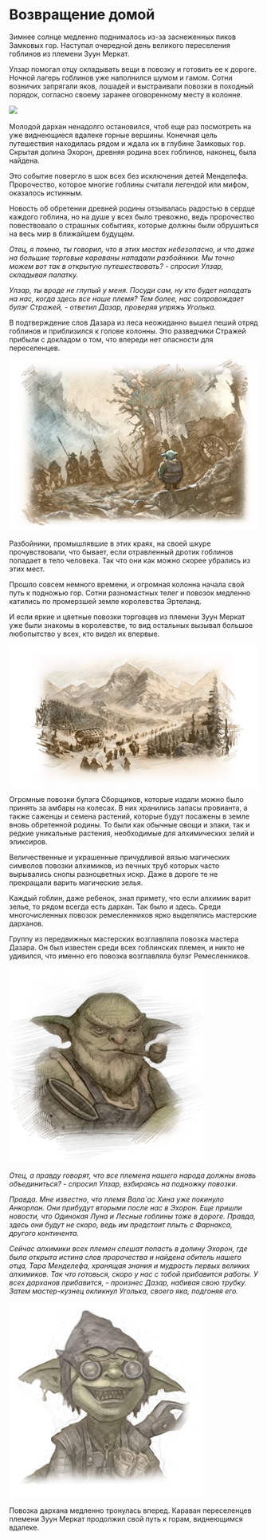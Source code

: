 # Возвращение домой

Зимнее солнце медленно поднималось из-за заснеженных пиков Замковых гор.
Наступал очередной день великого переселения гоблинов из племени Зуун Меркат.

Улзар помогал отцу складывать вещи в повозку и готовить ее к дороге. Ночной лагерь гоблинов уже наполнился шумом и гамом. Сотни возничих запрягали яков, лошадей и выстраивали повозки в походный порядок, согласно своему заранее оговоренному месту в колонне.

![](images/home1.2x.png)

Молодой дархан ненадолго остановился, чтоб еще раз посмотреть на уже виднеющиеся вдалеке горные вершины. Конечная цель путешествия находилась рядом и ждала их в глубине Замковых гор. Скрытая долина Эхорон, древняя родина всех гоблинов, наконец, была найдена.

Это событие повергло в шок всех без исключения детей Менделефа. Пророчество, которое многие гоблины считали легендой или мифом, оказалось истинным.

Новость об обретении древней родины отзывалась радостью в сердце каждого гоблина, но на душе у всех было тревожно, ведь пророчество повествовало о страшных событиях, которые должны были обрушиться на весь мир в ближайшем будущем.

_Отец, я помню, ты говорил, что в этих местах небезопасно, и что даже на большие торговые караваны нападали разбойники. Мы точно можем вот так в открытую путешествовать? - спросил Улзар, складывая палатку._

_Улзар, ты вроде не глупый у меня. Посуди сам, ну кто будет нападать на нас, когда здесь все наше племя? Тем более, нас сопровождает булэг Стражей, - ответил Дазар, проверяя упряжь Уголька._

В подтверждение слов Дазара из леса неожиданно вышел пеший отряд гоблинов и приблизился к голове колонны. Это разведчики Стражей прибыли с докладом о том, что впереди нет опасности для переселенцев.

![](images/home2.2x.png)

Разбойники, промышлявшие в этих краях, на своей шкуре прочувствовали, что бывает, если отравленный дротик гоблинов попадает в тело человека. Так что они как можно скорее убрались из этих мест.

Прошло совсем немного времени, и огромная колонна начала свой путь к подножью гор. Сотни разномастных телег и повозок медленно катились по промерзшей земле королевства Эртеланд.

И если яркие и цветные повозки торговцев из племени Зуун Меркат уже были знакомы в королевстве, то вид остальных вызывал большое любопытство у всех, кто видел их впервые.

![](images/home3.2x.jpeg)

Огромные повозки булэга Сборщиков, которые издали можно было принять за амбары на колесах. В них хранились запасы провианта, а также саженцы и семена растений, которые будут посажены в земле вновь обретенной родины. То были как обычные овощи и злаки, так и редкие уникальные растения, необходимые для алхимических зелий и эликсиров.

Величественные и украшенные причудливой вязью магических символов повозки алхимиков, из печных труб которых часто вырывались снопы разноцветных искр.
Даже в дороге те не прекращали варить магические зелья.

Каждый гоблин, даже ребенок, знал примету, что если алхимик варит зелье, то рядом всегда есть дархан. Так было и здесь. Среди многочисленных повозок ремесленников ярко выделялись мастерские дарханов.

Группу из передвижных мастерских возглавляла повозка мастера Дазара. Он был известен среди всех гоблинских племен, и никто не удивился, что именно его повозка возглавляла булэг Ремесленников.

![](images/home4.2x.png)

_Отец, а правду говорят, что все племена нашего народа должны вновь объединиться? - спросил Улзар, взбираясь на подножку повозки._

_Правда. Мне известно, что племя Вала`ас Хина уже покинуло Анкорлан. Они прибудут вторыми после нас в Эхорон. Еще пришли новости, что Одинокая Луна и Лесные гоблины тоже в дороге. Правда, здесь они будут не скоро, ведь им предстоит плыть с Фарнакса, другого континента._

_Сейчас алхимики всех племен спешат попасть в долину Эхорон, где была открыта истина слов пророчества и найдена обитель нашего отца, Тара Менделефа, хранящая знания и мудрость первых великих алхимиков. Так что готовься, скоро у нас с тобой прибавится работы. У всех дарханов прибавится, - произнес Дазар, набивая свою трубку. Затем мастер-кузнец окликнул Уголька, своего яка, подгоняя его._

![](images/home5.2x.png)

Повозка дархана медленно тронулась вперед. Караван переселенцев племени Зуун Меркат продолжил свой путь к горам, виднеющимся вдалеке.
